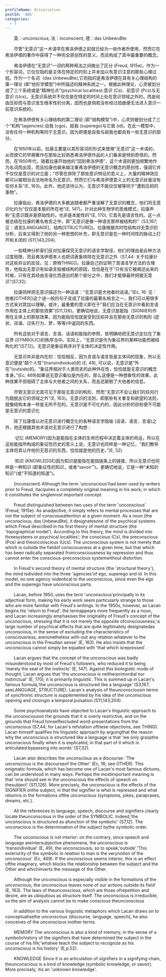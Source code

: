 ```yaml
---
profileName: dissociation
postId: '465'
categories:
  - 7
---
```

‌‌‌‌　　英：unconscious; 法：inconscient; 德：das UnbewuBte


‌‌‌‌　　尽管“无意识”这一术语早在弗洛伊德之前就已经为一些作者所使用，然而它在弗洛伊德的著作中获得了一种完全原创性的意义，而且构成了其中最重要的概念。

‌‌‌‌　　弗洛伊德在“无意识”一词的两种用法之间做出了区分 (Freud, I915e)。作为一个形容词，它仅仅指的是主体在特定的时刻上并未加以有意识注意的那些心理过程。作为一个名词（das UnbewuBte),它则指的是弗洛伊德在其有关心理结构的第一理论 (即“地形学模型”)中所描述的精神系统之一。根据此种理论，心灵被划分成了三个系统或是“精神位点”(psychical localities):意识 (Cs)、前意识 (Pcs)与无意识 (Ucs)。无意识系统并不仅仅是在特定的时间上处在意识领域之外的，而是经由压抑而与意识发生根本性的分离，因而也是倘若没有经过扭曲便无法进入意识一前意识系统的。

‌‌‌‌　　在弗洛伊德有关心理结构的第二理论 (即“结构模型”)中，心灵则被划分成了三个“机构”(agencies):自我 (cgo)、超我 (superego)与它我 (id)。在此一模型中，没有任何一种机构等同于无意识，因为即便是自我与超我也都具有一些无意识的部分。

‌‌‌‌　　在1950年以前，拉康主要是以其形容词的形式来使用“无意识”这一术语的，从而使它的早期著作在那些比较熟悉弗洛伊德作品的人们看来是特别奇怪的。然而，在1950年代，随着拉康开始他的“回到弗洛伊德”，这个术语则更加频繁地作为名词而出现，而且拉康也越来越注重弗洛伊德的无意识概念的原创性，强调它并不仅仅是意识的对立面；“尽管在排除了那些意识特征的意义上，大量的精神效应都可以被相当合法地命名为无意识，然而它们与弗洛伊德意义上的无意识丝毫没有任何关系”(E, 163)。此外，他还坚持认为，无意识不能仅仅被等同于“遭到压抑的事物”。

‌‌‌‌　　拉康指出，弗洛伊德的大多数追随者都严重误解了无意识的概念，他们将无意识化约为“仅仅是本能的所在地”(E, 147)。针对此种生物学的思维模式，拉康声称“无意识既非是原始性的，也非是本能性的”(E, 170), 它首先是语言性的。这一点被总结在拉康的著名格言之中，即“无意识是像一种语言那样被结构的”（S3,167; 见：语言[LANGUAGE]、结构[STRUCTURE])。拉康根据共时性结构对无意识的分析，后来又得到了他的另一种思想的补充，即无意识是在一种时间性的脉动上打开和关闭的 (S11,143,204).

‌‌‌‌　　一些精神分析家们反对拉康探究无意识的语言学取径，他们的理由是此种方法过度局限，而且弗洛伊德本人也把词表象排除在无意识之外（S7,44: 关于拉康针对这些异议的反驳，见：原物THNG])。拉康自己则证明了其语言学方法的合理性，他指出无意识有如语言般被结构的原因，恰恰是在于“只有当它被阐述出来的时候，只有在其经由言语化而道出的那个部分之中，我们才能够最终把握无意识”(S7,32).

‌‌‌‌　　拉康同样把无意识描述为一种话语：“无意识是大他者的话语。”(Ec, 16: 见：他者[OTHER])这个谜一般的句子变成了拉康的最著名格言之一，我们可以用很多方式来对其加以理解。或许，最重要的意义即在于“我们应当在无意识中看到言语作用在主体上的那些效果”(S11,126)。更确切地说，无意识是能指（SIGNIIER)作用在主体上的那些效果，因为能指恰恰就是受到压抑并且在那些无意识的构形 (症状、诙谐、过失行为、梦，等等)中返回的东西。

‌‌‌‌　　所有这些对于语言、言语、话语和能指的参照，皆明确地把无意识定位在了象征界 (SYMBOLIC)的秩序当中。实际上，“无意识是作为象征界的某种功能而被结构化的”(S7,12)。无意识是象征秩序对于主体的决定性作用。

‌‌‌‌　　无意识并非是内在的：恰恰相反，因为言语与语言皆是主体间的现象，所以无意识便是“超个人性”(transindividual)的 (E, 49), 可以说，无意识是“外在”(outside)的。“象征界相对于人类而言的此种外在性，恰恰就是无意识的概念本身。”(Ec, 469)如果说无意识看似是内在的，那么这便是一种想象性的效果，此种效果不但阻碍了主体与大他者之间的关系，而且还颠倒了大他者的信息。

‌‌‌‌　　尽管无意识尤其可见于那些无意识的构形，然而“无意识不会让我们的任何行为跳脱出它的领域之外”(E, 163)。无意识的法则，即那些有关重复和欲望的法则，就像结构本身一样是无所不在的。无意识是不可化约的，因此分析的目标便不可能是无意识的意识化

‌‌‌‌　　除了拉康借以对无意识进行概念化的各种语言学隐喻 (话语、语言、言语)之外，他还根据其他术语对无意识进行了构想：

‌‌‌‌　　·记忆 (MEMORY)因为是能指在主体的生命历程中决定着主体的命运，所以在这些能指所构成的象征性历史的意义上说，无意识也同样是一种记忆，“我们教导主体将其认作他的无意识的东西，恰恰就是他的历史。”(E, 52)

‌‌‌‌　　·知识 (KNOWLEDGE)因为知识是能指在能指链条上的链接，所以无意识也同样是一种知识 (即象征性的知识，或者“savoir'”)。更确切地说，它是一种“未知的知识”(或“不知道的知道”)。


‌‌‌‌　　(inconscient) Although the term 'unconscious'had been used by writers prior to Freud, itacquires a completely original meaning in his work, in which it constitutes the singlemost important concept.

‌‌‌‌　　Freud distinguished between two uses of the term 'unconscious' (Freud, 1915e). As anadjective, it simply refers to mental processes that are not the subject of consciousattention at a given moment. As a noun (the unconscious; das UnbewuBte), it designatesone of the psychical systems which Freud described in his first theory of mental structure (the 'topographical model'). According to this theory, the mind is divided into threesystems or psychical localities'; the conscious (Cs), the preconscious (Pcs) and theunconscious (Ucs). The unconscious system is not merely that which is outside the fieldof consciousness at a given time, but that which has been radically separated fromconsciousness by repression and thus cannot enter the conscious-preconscious systemwithout distortion.

‌‌‌‌　　In Freud's second theory of mental structure (the 'structural theory'), the mind isdivided into the three 'agencies'of ego, superego and id. In this model, no one agency isidentical to the unconscious, since even the ego and the superego have unconscious parts.

‌‌‌‌　　Lacan, before 1950, uses the term 'unconscious'principally in its adjectival form, making his early work seem particularly strange to those who are more familiar with Freud's writings. In the 1950s, however, as Lacan begins his 'return to Freud', the termappears more frequently as a noun, and Lacan increasingly emphasises the originality of Freud's concept of the unconscious, stressing that it is not merely the opposite ofconsciousness;'a large number of psychical effects that are quite legitimately designatedas unconscious, in the sense of excluding the characteristics of consciousness, arenonetheless with-out any relation whatever to the unconscious in the Freudian sense' (E, 163). He also insists that the unconscious cannot simply be equated with 'that which isrepressed'.

‌‌‌‌　　Lacan argues that the concept of the unconscious was badly misunderstood by most of Freud's followers, who reduced it to being 'merely the seat of the instincts' (E, 147). Against this biologistic mode of thought, Lacan argues that 'the unconscious is neitherprimordial nor instinctual' (E, 170); it is primarily linguistic. This is summed up in Lacan's famous formula,'the unconscious is structured like a language' (S3,167; seeLANGUAGE, STRUCTURE). Lacan's analysis of theunconsciousin terms of synchronic structure is supplemented by his idea of the unconscious opening and closingin a temporal pulsation (S11,143,204).

‌‌‌‌　　Some psychoanalysts have objected to Lacan's linguistic approach to the unconsciouson the grounds that it is overly restrictive, and on the grounds that Freud himselfexcluded word-presentations from the unconscious (S7,44; for Lacan's refutation ofthese objections, see THING). Lacan himself qualifies his linguistic approach by arguingthat the reason why the unconscious is structured like a language is that 'we only graspthe unconscious finally when it is explicated, in that part of it which is articulated bypassing into words' (S7,32).

‌‌‌‌　　Lacan also describes the unconscious as a discourse: 'The unconscious is the discourseof the Other' (Ec, 16; see OTHER). This enigmatic formula, which has become one of Lacan's most famous dictums, can be understood in many ways. Perhaps the mostimportant meaning is that 'one should see in the unconscious the effects of speech on thesubject' (S11,126). More precisely, the unconscious is the effects of the SIGNIFIER onthe subject, in that the signifier is what is repressed and what retumns in the formations ofthe unconscious (symptoms, jokes, parapraxes, dreams, etc.).

‌‌‌‌　　All the references to language, speech, discourse and signifiers clearly locate theunconscious in the order of the SYMBOLIC. Indeed,'the unconscious is structured as afunction of the symbolic' (S7,12). The unconscious is the determination of the subject bythe symbolic order.

‌‌‌‌　　The unconscious is not interior: on the contrary, since speech and language areintersubjective phenomena, the unconscious is 'transindividual' (E, 49); the unconsciousis, so to speak,'outside'.'This exteriority of the symbolic in relation to man is the verynotion of the unconscious' (Ec, 469). If the unconscious seems interior, this is an effect ofthe imaginary, which blocks the relationship between the subject and the Other and whichinverts the message of the Other.

‌‌‌‌　　Although the unconscious is especially visible in the formations of the unconscious, the unconscious leaves none of our actions outside its field' (E, 163). The laws of theunconscious, which are those ofrepetition and desire, are as ubiquitous as structure itself. The unconscious is irreducible, so the aim of analysis cannot be to make conscious theunconscious

‌‌‌‌　　In addition to the various linguistic metaphors which Lacan draws on to conceptualisethe unconscious (discourse, language, speech), he also conceives of the unconscious inother terms.

‌‌‌‌　　MEMORY The unconscious is also a kind of memory, in the sense of a symbolichistory of the signifiers that have determined the subject in the course of his life;'whatwe teach the subject to recognize as his unconscious is his history' (E,p.52).

‌‌‌‌　　KNOWLEDGE Since it is an articulation of signifiers in a signifying chain, theunconscious is a kind of knowledge (symbolic knowledge, or savoir). More precisely, itis an 'unknown knowledge'.

